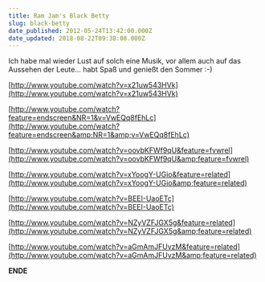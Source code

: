 ```yaml
---
title: Ram Jam's Black Betty
slug: black-betty
date_published: 2012-05-24T13:42:00.000Z
date_updated: 2018-08-22T09:38:08.000Z
---
```


Ich habe mal wieder Lust auf solch eine Musik, vor allem auch auf das Aussehen der Leute... habt Spaß und genießt den Sommer :-)

[http://www.youtube.com/watch?v=x21uw543HVk](http://www.youtube.com/watch?v=x21uw543HVk)

[http://www.youtube.com/watch?feature=endscreen&NR=1&v=VwEQq8fEhLc](http://www.youtube.com/watch?feature=endscreen&amp;NR=1&amp;v=VwEQq8fEhLc)

[http://www.youtube.com/watch?v=oovbKFWf9qU&feature=fvwrel](http://www.youtube.com/watch?v=oovbKFWf9qU&amp;feature=fvwrel)

[http://www.youtube.com/watch?v=xYoogY-UGio&feature=related](http://www.youtube.com/watch?v=xYoogY-UGio&amp;feature=related)

[http://www.youtube.com/watch?v=BEEI-UaoETc](http://www.youtube.com/watch?v=BEEI-UaoETc)

[http://www.youtube.com/watch?v=NZyVZFJGX5g&feature=related](http://www.youtube.com/watch?v=NZyVZFJGX5g&amp;feature=related)

[http://www.youtube.com/watch?v=aGmAmJFUvzM&feature=related](http://www.youtube.com/watch?v=aGmAmJFUvzM&amp;feature=related)

**ENDE**
